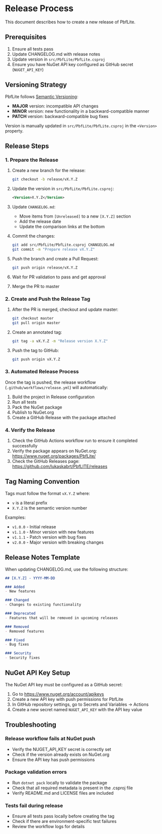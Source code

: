# Release Process

This document describes how to create a new release of PbfLite.

## Prerequisites

1. Ensure all tests pass
2. Update CHANGELOG.md with release notes
3. Update version in `src/PbfLite/PbfLite.csproj`
4. Ensure you have NuGet API key configured as GitHub secret (`NUGET_API_KEY`)

## Versioning Strategy

PbfLite follows [Semantic Versioning](https://semver.org/):

- **MAJOR** version: incompatible API changes
- **MINOR** version: new functionality in a backward-compatible manner
- **PATCH** version: backward-compatible bug fixes

Version is manually updated in `src/PbfLite/PbfLite.csproj` in the `<Version>` property.

## Release Steps

### 1. Prepare the Release

1. Create a new branch for the release:
   ```bash
   git checkout -b release/vX.Y.Z
   ```

2. Update the version in `src/PbfLite/PbfLite.csproj`:
   ```xml
   <Version>X.Y.Z</Version>
   ```

3. Update `CHANGELOG.md`:
   - Move items from `[Unreleased]` to a new `[X.Y.Z]` section
   - Add the release date
   - Update the comparison links at the bottom

4. Commit the changes:
   ```bash
   git add src/PbfLite/PbfLite.csproj CHANGELOG.md
   git commit -m "Prepare release vX.Y.Z"
   ```

5. Push the branch and create a Pull Request:
   ```bash
   git push origin release/vX.Y.Z
   ```

6. Wait for PR validation to pass and get approval

7. Merge the PR to master

### 2. Create and Push the Release Tag

1. After the PR is merged, checkout and update master:
   ```bash
   git checkout master
   git pull origin master
   ```

2. Create an annotated tag:
   ```bash
   git tag -a vX.Y.Z -m "Release version X.Y.Z"
   ```

3. Push the tag to GitHub:
   ```bash
   git push origin vX.Y.Z
   ```

### 3. Automated Release Process

Once the tag is pushed, the release workflow (`.github/workflows/release.yml`) will automatically:

1. Build the project in Release configuration
2. Run all tests
3. Pack the NuGet package
4. Publish to NuGet.org
5. Create a GitHub Release with the package attached

### 4. Verify the Release

1. Check the GitHub Actions workflow run to ensure it completed successfully
2. Verify the package appears on NuGet.org: https://www.nuget.org/packages/PbfLite/
3. Check the GitHub Releases page: https://github.com/lukaskabrt/PbfLITE/releases

## Tag Naming Convention

Tags must follow the format `vX.Y.Z` where:
- `v` is a literal prefix
- `X.Y.Z` is the semantic version number

Examples:
- `v1.0.0` - Initial release
- `v1.1.0` - Minor version with new features
- `v1.1.1` - Patch version with bug fixes
- `v2.0.0` - Major version with breaking changes

## Release Notes Template

When updating CHANGELOG.md, use the following structure:

```markdown
## [X.Y.Z] - YYYY-MM-DD

### Added
- New features

### Changed
- Changes to existing functionality

### Deprecated
- Features that will be removed in upcoming releases

### Removed
- Removed features

### Fixed
- Bug fixes

### Security
- Security fixes
```

## NuGet API Key Setup

The NuGet API key must be configured as a GitHub secret:

1. Go to https://www.nuget.org/account/apikeys
2. Create a new API key with push permissions for PbfLite
3. In GitHub repository settings, go to Secrets and Variables → Actions
4. Create a new secret named `NUGET_API_KEY` with the API key value

## Troubleshooting

### Release workflow fails at NuGet push
- Verify the NUGET_API_KEY secret is correctly set
- Check if the version already exists on NuGet.org
- Ensure the API key has push permissions

### Package validation errors
- Run `dotnet pack` locally to validate the package
- Check that all required metadata is present in the .csproj file
- Verify README.md and LICENSE files are included

### Tests fail during release
- Ensure all tests pass locally before creating the tag
- Check if there are environment-specific test failures
- Review the workflow logs for details

